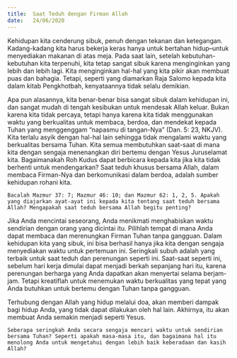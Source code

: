 ```yaml
---
title:  Saat Teduh dengan Firman Allah
date:   24/06/2020
---
```


Kehidupan kita cenderung sibuk, penuh dengan tekanan dan ketegangan. Kadang-kadang kita harus bekerja keras hanya untuk bertahan hidup–untuk menyediakan makanan di atas meja. Pada saat lain, setelah kebutuhan-kebutuhan kita terpenuhi, kita tetap sangat sibuk karena menginginkan yang lebih dan lebih lagi. Kita menginginkan hal-hal yang kita pikir akan membuat puas dan bahagia. Tetapi, seperti yang diamarkan Raja Salomo kepada kita dalam kitab Pengkhotbah, kenyataannya tidak selalu demikian. 

Apa pun alasannya, kita benar-benar bisa sangat sibuk dalam kehidupan ini, dan sangat mudah di tengah kesibukan untuk mendesak Allah keluar. Bukan karena kita tidak percaya, tetapi hanya karena kita tidak menggunakan waktu yang berkualitas untuk membaca, berdoa, dan mendekat kepada Tuhan yang menggenggam “napasmu di tangan-Nya” (Dan. 5: 23, NKJV). Kita terlalu asyik dengan hal-hal lain sehingga tidak mengalami waktu yang berkualitas bersama Tuhan. Kita semua membutuhkan saat-saat di mana kita dengan sengaja menenangkan diri bertemu dengan Yesus Juruselamat kita. Bagaimanakah Roh Kudus dapat berbicara kepada kita jika kita tidak berhenti untuk mendengarkan? Saat teduh khusus bersama Allah, dalam membaca Firman-Nya dan berkomunikasi dalam berdoa, adalah sumber kehidupan rohani kita. 

`Bacalah Mazmur 37: 7; Mazmur 46: 10; dan Mazmur 62: 1, 2, 5. Apakah yang diajarkan ayat-ayat ini kepada kita tentang saat teduh bersama Allah? Mengapakah saat teduh bersama Allah begitu penting?` 

Jika Anda mencintai seseorang, Anda menikmati menghabiskan waktu sendirian dengan orang yang dicintai itu. Pilihlah tempat di mana Anda dapat membaca dan merenungkan Firman Tuhan tanpa gangguan. Dalam kehidupan kita yang sibuk, ini bisa berhasil hanya jika kita dengan sengaja menyediakan waktu untuk pertemuan ini. Seringkali subuh adalah yang terbaik untuk saat teduh dan perenungan seperti ini. Saat-saat seperti ini, sebelum hari kerja dimulai dapat menjadi berkah sepanjang hari itu, karena perenungan berharga yang Anda dapatkan akan menyertai selama berjam-jam. Tetapi kreatiflah untuk menemukan waktu berkualitas yang tepat yang Anda butuhkan untuk bertemu dengan Tuhan tanpa gangguan. 

Terhubung dengan Allah yang hidup melalui doa, akan memberi dampak bagi hidup Anda, yang tidak dapat dilakukan oleh hal lain. Akhirnya, itu akan membuat Anda semakin menjadi seperti Yesus. 

`Seberapa seringkah Anda secara sengaja mencari waktu untuk sendirian bersama Tuhan? Seperti apakah masa-masa itu, dan bagaimana hal itu menolong Anda untuk mengetahui dengan lebih baik keberadaan dan kasih Allah?`